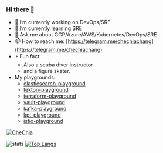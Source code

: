 ### Hi there 👋

<!--
**chechiachang/chechiachang** is a ✨ _special_ ✨ repository because its `README.md` (this file) appears on your GitHub profile.

Here are some ideas to get you started:

- 🔭 I’m currently working on ...
- 🌱 I’m currently learning ...
- 👯 I’m looking to collaborate on ...
- 🤔 I’m looking for help with ...
- 💬 Ask me about ...
- 📫 How to reach me: ...
- 😄 Pronouns: ...
- ⚡ Fun fact: ...
-->

- 🔭 I’m currently working on DevOps/SRE
- 🌱 I’m currently learning SRE
- 💬 Ask me about GCP/Azure/AWS/Kubernetes/DevOps/SRE
- 📫 How to reach me: [https://telegram.me/chechiachang](https://telegram.me/chechiachang)
- ⚡ Fun fact: 
  - Also a scuba diver instructor
  - and a figure skater.
- My playgrounds:
  - [elasticsearch-playground](https://github.com/chechiachang/elasticsearch-playground)
  - [tekton-playground](https://github.com/chechiachang/tekton-playground)
  - [terraform-playground](https://github.com/chechiachang/terraform-playground)
  - [vault-playground](https://github.com/chechiachang/vault-playground)
  - [kafka-playground](https://github.com/chechiachang/kafka-playground)
  - [kpt-playground](https://github.com/chechiachang/kpt-playground)
  - [istio-playground](https://github.com/chechiachang/istio-playground)

[![CheChia](https://www.randos.online/u/chechiachang?theme=blue)](https://randos.online/u/chechiachang/next)

![stats](https://github-readme-stats.vercel.app/api?username=chechiachang&include_all_commits=true&count_private=true&show_icons=true&theme=radical) [![Top Langs](https://github-readme-stats.vercel.app/api/top-langs/?username=chechiachang&hide=javascript,html&layout=compact)](https://github.com/chechiachang/github-readme-stats)
